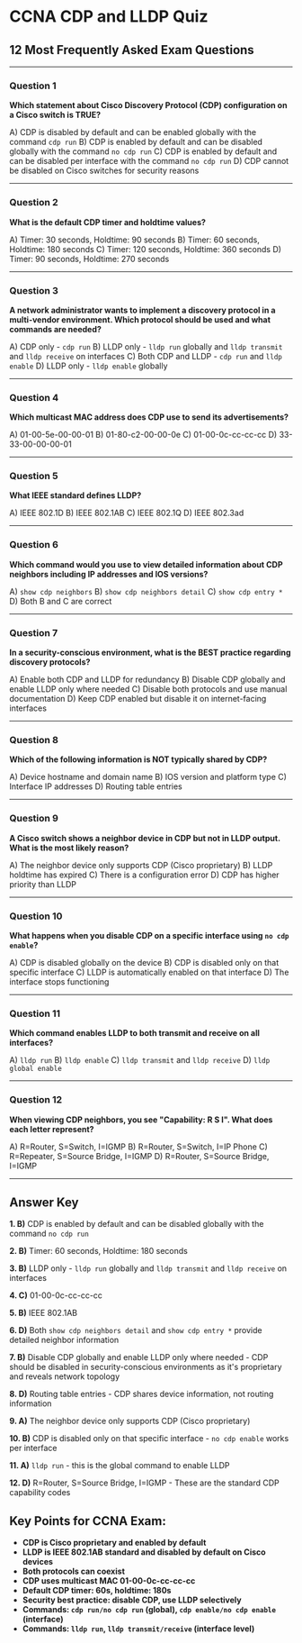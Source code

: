 # CCNA CDP and LLDP Quiz
## 12 Most Frequently Asked Exam Questions

---

### Question 1
**Which statement about Cisco Discovery Protocol (CDP) configuration on a Cisco switch is TRUE?**

A) CDP is disabled by default and can be enabled globally with the command `cdp run`
B) CDP is enabled by default and can be disabled globally with the command `no cdp run`
C) CDP is enabled by default and can be disabled per interface with the command `no cdp run`
D) CDP cannot be disabled on Cisco switches for security reasons

---

### Question 2
**What is the default CDP timer and holdtime values?**

A) Timer: 30 seconds, Holdtime: 90 seconds
B) Timer: 60 seconds, Holdtime: 180 seconds
C) Timer: 120 seconds, Holdtime: 360 seconds
D) Timer: 90 seconds, Holdtime: 270 seconds

---

### Question 3
**A network administrator wants to implement a discovery protocol in a multi-vendor environment. Which protocol should be used and what commands are needed?**

A) CDP only - `cdp run`
B) LLDP only - `lldp run` globally and `lldp transmit` and `lldp receive` on interfaces
C) Both CDP and LLDP - `cdp run` and `lldp enable`
D) LLDP only - `lldp enable` globally

---

### Question 4
**Which multicast MAC address does CDP use to send its advertisements?**

A) 01-00-5e-00-00-01
B) 01-80-c2-00-00-0e
C) 01-00-0c-cc-cc-cc
D) 33-33-00-00-00-01

---

### Question 5
**What IEEE standard defines LLDP?**

A) IEEE 802.1D
B) IEEE 802.1AB
C) IEEE 802.1Q
D) IEEE 802.3ad

---

### Question 6
**Which command would you use to view detailed information about CDP neighbors including IP addresses and IOS versions?**

A) `show cdp neighbors`
B) `show cdp neighbors detail`
C) `show cdp entry *`
D) Both B and C are correct

---

### Question 7
**In a security-conscious environment, what is the BEST practice regarding discovery protocols?**

A) Enable both CDP and LLDP for redundancy
B) Disable CDP globally and enable LLDP only where needed
C) Disable both protocols and use manual documentation
D) Keep CDP enabled but disable it on internet-facing interfaces

---

### Question 8
**Which of the following information is NOT typically shared by CDP?**

A) Device hostname and domain name
B) IOS version and platform type
C) Interface IP addresses
D) Routing table entries

---

### Question 9
**A Cisco switch shows a neighbor device in CDP but not in LLDP output. What is the most likely reason?**

A) The neighbor device only supports CDP (Cisco proprietary)
B) LLDP holdtime has expired
C) There is a configuration error
D) CDP has higher priority than LLDP

---

### Question 10
**What happens when you disable CDP on a specific interface using `no cdp enable`?**

A) CDP is disabled globally on the device
B) CDP is disabled only on that specific interface
C) LLDP is automatically enabled on that interface
D) The interface stops functioning

---

### Question 11
**Which command enables LLDP to both transmit and receive on all interfaces?**

A) `lldp run`
B) `lldp enable`
C) `lldp transmit` and `lldp receive`
D) `lldp global enable`

---

### Question 12
**When viewing CDP neighbors, you see "Capability: R S I". What does each letter represent?**

A) R=Router, S=Switch, I=IGMP
B) R=Router, S=Switch, I=IP Phone
C) R=Repeater, S=Source Bridge, I=IGMP
D) R=Router, S=Source Bridge, I=IGMP

---

## Answer Key

**1. B)** CDP is enabled by default and can be disabled globally with the command `no cdp run`

**2. B)** Timer: 60 seconds, Holdtime: 180 seconds

**3. B)** LLDP only - `lldp run` globally and `lldp transmit` and `lldp receive` on interfaces

**4. C)** 01-00-0c-cc-cc-cc

**5. B)** IEEE 802.1AB

**6. D)** Both `show cdp neighbors detail` and `show cdp entry *` provide detailed neighbor information

**7. B)** Disable CDP globally and enable LLDP only where needed - CDP should be disabled in security-conscious environments as it's proprietary and reveals network topology

**8. D)** Routing table entries - CDP shares device information, not routing information

**9. A)** The neighbor device only supports CDP (Cisco proprietary)

**10. B)** CDP is disabled only on that specific interface - `no cdp enable` works per interface

**11. A)** `lldp run` - this is the global command to enable LLDP

**12. D)** R=Router, S=Source Bridge, I=IGMP - These are the standard CDP capability codes

## Key Points for CCNA Exam:

- **CDP is Cisco proprietary and enabled by default**
- **LLDP is IEEE 802.1AB standard and disabled by default on Cisco devices**
- **Both protocols can coexist**
- **CDP uses multicast MAC 01-00-0c-cc-cc-cc**
- **Default CDP timer: 60s, holdtime: 180s**
- **Security best practice: disable CDP, use LLDP selectively**
- **Commands: `cdp run/no cdp run` (global), `cdp enable/no cdp enable` (interface)**
- **Commands: `lldp run`, `lldp transmit/receive` (interface level)**